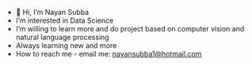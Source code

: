 - 👋 Hi, I’m Nayan Subba
- I’m interested in Data Science 
- I’m willing to learn more and do project based on computer vision and natural language processing
- Always learning new and more
- How to reach me - email me: nayansubba1@hotmail.com 

<!---
nayan89/nayan89 is a ✨ special ✨ repository because its `README.md` (this file) appears on your GitHub profile.
You can click the Preview link to take a look at your changes.
--->
